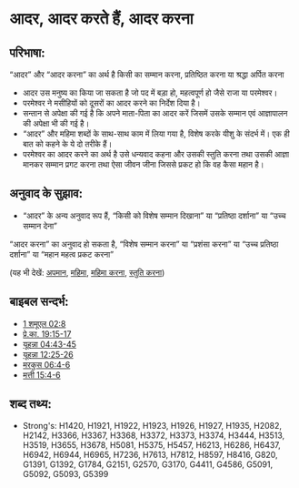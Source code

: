 # आदर, आदर करते हैं, आदर करना #

## परिभाषा: ##

“आदर” और “आदर करना” का अर्थ है किसी का सम्मान करना, प्रतिष्ठित करना या श्रद्धा अर्पित करना

* आदर उस मनुष्य का किया जा सकता है जो पद में बड़ा हो, महत्वपूर्ण हो जैसे राजा या परमेश्वर।
* परमेश्वर ने मसीहियों को दूसरों का आदर करने का निर्देश दिया है।
* सन्तान से अपेक्षा की गई है कि अपने माता-पिता का आदर करें जिसमें उसके सम्मान एवं आज्ञापालन की अपेक्षा भी की गई है।
* “आदर” और महिमा शब्दों के साथ-साथ काम में लिया गया है, विशेष करके यीशु के संदर्भ में। एक ही बात को कहने के ये दो तरीके हैं।
* परमेश्वर का आदर करने का अर्थ है उसे धन्यवाद कहना और उसकी स्तुति करना तथा उसकी आज्ञा मानकर सम्मान प्रगट करना तथा ऐसा जीवन जीना जिससे प्रकट हो कि वह कैसा महान है।

## अनुवाद के सुझाव: ##

* “आदर” के अन्य अनुवाद रूप हैं, “किसी को विशेष सम्मान दिखाना” या “प्रतिष्ठा दर्शाना” या “उच्च सम्मान देना”

“आदर करना” का अनुवाद हो सकता है, “विशेष सम्मान करना” या “प्रशंसा करना” या “उच्च प्रतिष्ठा दर्शाना” या “महान महत्व प्रकट करना”
 
(यह भी देखें: [अपमान](../other/dishonor.md), [महिमा](../kt/glory.md), [महिमा करना](../kt/glorify.md), [स्तुति करना](../other/praise.md))

## बाइबल सन्दर्भ: ##

* [1 शमूएल 02:8](rc://hi/tn/help/1sa/02/08)
* [प्रे.का. 19:15-17](rc://hi/tn/help/act/19/15)
* [यूहन्ना 04:43-45](rc://hi/tn/help/jhn/04/43)
* [यूहन्ना 12:25-26](rc://hi/tn/help/jhn/12/25)
* [मरकुस 06:4-6](rc://hi/tn/help/mrk/06/04)
* [मत्ती 15:4-6](rc://hi/tn/help/mat/15/04)


## शब्द तथ्य: ##

* Strong's: H1420, H1921, H1922, H1923, H1926, H1927, H1935, H2082, H2142, H3366, H3367, H3368, H3372, H3373, H3374, H3444, H3513, H3519, H3655, H3678, H5081, H5375, H5457, H6213, H6286, H6437, H6942, H6944, H6965, H7236, H7613, H7812, H8597, H8416, G820, G1391, G1392, G1784, G2151, G2570, G3170, G4411, G4586, G5091, G5092, G5093, G5399
